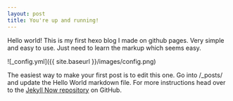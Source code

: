 ```yaml
---
layout: post
title: You're up and running!
---
```


Hello world! This is my first hexo blog I made on github pages. Very simple and easy to use. Just need to learn the markup which seems easy.

![_config.yml]({{ site.baseurl }}/images/config.png)

The easiest way to make your first post is to edit this one. Go into /_posts/ and update the Hello World markdown file. For more instructions head over to the [Jekyll Now repository](https://github.com/barryclark/jekyll-now) on GitHub.

